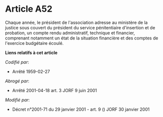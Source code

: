 # Article A52

Chaque année, le président de l'association adresse au ministère de la justice sous couvert du président du service
pénitentiaire d'insertion et de probation, un compte rendu administratif, technique et financier, comprenant notamment un
état de la situation financière et des comptes de l'exercice budgétaire écoulé.

**Liens relatifs à cet article**

_Codifié par_:

  - Arrêté 1959-02-27

_Abrogé par_:

  - Arrêté 2001-04-18 art. 3 JORF 9 juin 2001

_Modifié par_:

  - Décret n°2001-71 du 29 janvier 2001 - art. 9 () JORF 30 janvier 2001
